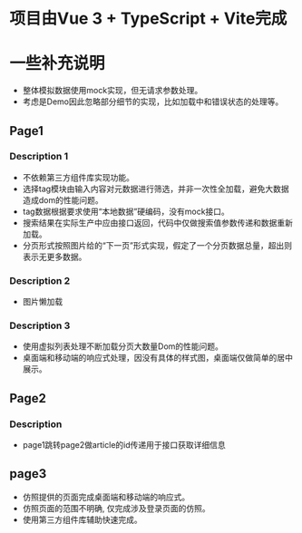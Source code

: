 # 项目由Vue 3  + TypeScript + Vite完成

# 一些补充说明

- 整体模拟数据使用mock实现，但无请求参数处理。
- 考虑是Demo因此忽略部分细节的实现，比如加载中和错误状态的处理等。

## Page1
### Description 1
- 不依赖第三方组件库实现功能。
- 选择tag模块由输入内容对元数据进行筛选，并非一次性全加载，避免大数据造成dom的性能问题。
- tag数据根据要求使用“本地数据”硬编码，没有mock接口。
- 搜索结果在实际生产中应由接口返回，代码中仅做搜索值参数传递和数据重新加载。
- 分页形式按照图片给的“下一页”形式实现，假定了一个分页数据总量，超出则表示无更多数据。

### Description 2
- 图片懒加载

### Description 3
- 使用虚拟列表处理不断加载分页大数量Dom的性能问题。
- 桌面端和移动端的响应式处理，因没有具体的样式图，桌面端仅做简单的居中展示。

## Page2
### Description
- page1跳转page2做article的id传递用于接口获取详细信息

## page3
- 仿照提供的页面完成桌面端和移动端的响应式。
- 仿照页面的范围不明确, 仅完成涉及登录页面的仿照。
- 使用第三方组件库辅助快速完成。
